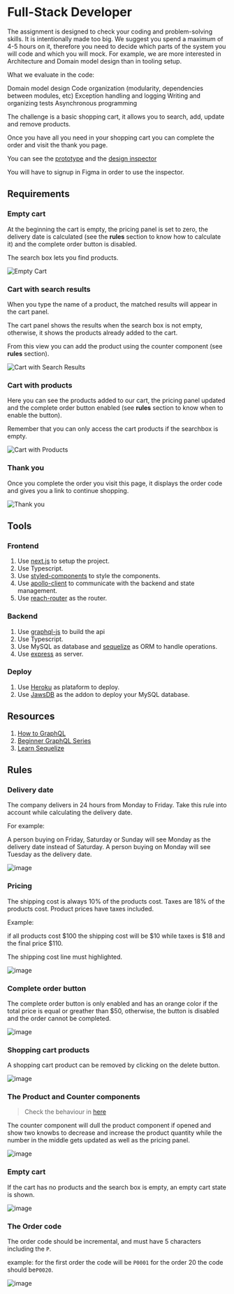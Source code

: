 # Full-Stack Developer

The assignment is designed to check your coding and problem-solving skills. It is intentionally made too big. We suggest you spend a maximum of 4-5 hours on it, therefore you need to decide which parts of the system you will code and which you will mock. For example, we are more interested in Architecture and Domain model design than in tooling setup.

What we evaluate in the code:

Domain model design
Code organization (modularity, dependencies between modules, etc)
Exception handling and logging
Writing and organizing tests
Asynchronous programming

The challenge is a basic shopping cart, it allows you to search, add, update and remove products.

Once you have all you need in your shopping cart you can complete the order and visit the thank you page.

You can see the [prototype](https://www.figma.com/proto/C1cHqoUvqWQaXmZSVKW3tA/Riqra-Challenge?node-id=0%3A3&viewport=-1360%2C66%2C0.5&scaling=min-zoom) and the [design inspector](https://www.figma.com/file/C1cHqoUvqWQaXmZSVKW3tA/Riqra-Challenge?node-id=0%3A1)

You will have to signup in Figma in order to use the inspector.

## Requirements

### Empty cart

At the beginning the cart is empty, the pricing panel is set to zero, the delivery date is calculated (see the **rules** section to know how to calculate it) and the complete order button is disabled.

The search box lets you find products.

![Empty Cart](https://user-images.githubusercontent.com/5007653/64066196-82d8ca00-cbdc-11e9-8315-cc8c0a7a4ba0.png)

### Cart with search results

When you type the name of a product, the matched results will appear in the cart panel.

The cart panel shows the results when the search box is not empty, otherwise, it shows the products already added to the cart.

From this view you can add the product using the counter component (see **rules** section).


![Cart with Search Results](https://user-images.githubusercontent.com/5007653/64066195-82403380-cbdc-11e9-88bb-6638c1c161de.png)

### Cart with products

Here you can see the products added to our cart, the pricing panel updated and the complete order button enabled (see **rules** section to know when to enable the button).

Remember that you can only access the cart products if the searchbox is empty.

![Cart with Products](https://user-images.githubusercontent.com/5007653/64066194-82403380-cbdc-11e9-8927-0cc5c83fd58a.png)

### Thank you 

Once you complete the order you visit this page, it displays the order code and gives you a link to continue shopping.

![Thank you](https://user-images.githubusercontent.com/5007653/64066197-82d8ca00-cbdc-11e9-8fdc-1dd5f7831915.png)

## Tools

### Frontend

1. Use [next.js](https://github.com/zeit/next.js/) to setup the project.
1. Use Typescript.
1. Use [styled-components](https://github.com/styled-components/styled-components) to style the components.
1. Use [apollo-client](https://github.com/apollographql/apollo-client) to communicate with the backend and state management.
1. Use [reach-router](https://github.com/reach/router) as the router.

### Backend

1. Use [graphql-js](https://github.com/graphql/graphql-js) to build the api
1. Use Typescript.
1. Use MySQL as database and [sequelize](https://github.com/sequelize/sequelize) as ORM to handle operations.
1. Use [express](https://github.com/expressjs/express) as server.

### Deploy

1. Use [Heroku](https://www.heroku.com/) as plataform to deploy.
2. Use [JawsDB](https://elements.heroku.com/addons/jawsdb) as the addon to deploy your MySQL database.

## Resources

1. [How to GraphQL](https://www.howtographql.com/)
2. [Beginner GraphQL Series](https://www.youtube.com/watch?v=DyvsMKsEsyE&list=PLN3n1USn4xln0j_NN9k4j5hS1thsGibKi)
3. [Learn Sequelize](https://www.youtube.com/watch?v=pxo7L5nd1gA)

## Rules

### Delivery date

The company delivers in 24 hours from Monday to Friday. Take this rule into account while calculating the delivery date.  

For example:

A person buying on Friday, Saturday or Sunday will see Monday as the delivery date instead of Saturday.
A person buying on Monday will see Tuesday as the delivery date.

![image](https://user-images.githubusercontent.com/5007653/64048283-edcfc580-cb36-11e9-809f-69046a3ec853.png)

### Pricing

The shipping cost is always 10% of the products cost. 
Taxes are 18% of the products cost.
Product prices have taxes included.

Example:

if all products cost $100 the shipping cost will be $10 while taxes is $18 and the final price $110.

The shipping cost line must highlighted.

![image](https://user-images.githubusercontent.com/5007653/64048346-1061de80-cb37-11e9-9112-db5b23fdccdb.png)

### Complete order button

The complete order button is only enabled and has an orange color if the total price is equal or greather than $50, otherwise, the button is disabled and the order cannot be completed.

![image](https://user-images.githubusercontent.com/5007653/64048318-fb854b00-cb36-11e9-904d-23286f3662c2.png)

### Shopping cart products

A shopping cart product can be removed by clicking on the delete button.

![image](https://user-images.githubusercontent.com/5007653/64066260-f4b11380-cbdc-11e9-8c5f-9010e1099731.png)

### The Product and Counter components

> Check the behaviour in [here](http://truck-master.surge.sh/iframe.html?id=product-mobile--with-stock-limit)

The counter component will dull the product component if opened and show two knowbs to decrease and increase the product quantity while the number in the middle gets updated as well as the pricing panel.

![image](https://user-images.githubusercontent.com/5007653/64066262-fa0e5e00-cbdc-11e9-9ae3-25eb1d7c042c.png)

### Empty cart

If the cart has no products and the search box is empty, an empty cart state is shown.

![image](https://user-images.githubusercontent.com/5007653/64048422-54ed7a00-cb37-11e9-8ede-d633477e5368.png)

### The Order code

The order code should be incremental, and must have 5 characters including the `P`.

example: for the first order the code will be `P0001` for the order 20 the code should be`P0020`.

![image](https://user-images.githubusercontent.com/5007653/64048530-97af5200-cb37-11e9-8ce7-4301d011f45f.png)
